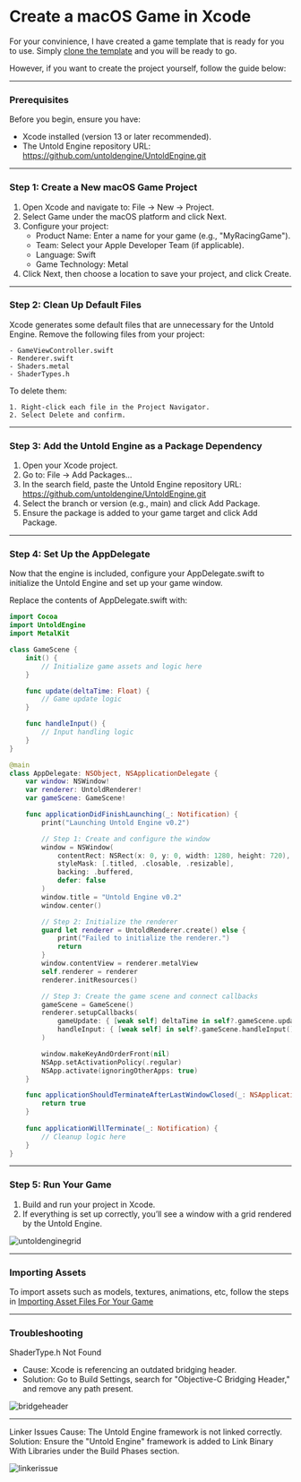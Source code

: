 # Create a macOS Game in Xcode

For your convinience, I have created a game template that is ready for you to use. Simply [clone the template](https://github.com/untoldengine/UntoldEngine-Game-Template) and you will be ready to go. 

However, if you want to create the project yourself,  follow the guide below:

---

### Prerequisites

Before you begin, ensure you have:

- Xcode installed (version 13 or later recommended).
- The Untold Engine repository URL: https://github.com/untoldengine/UntoldEngine.git

---

### Step 1: Create a New macOS Game Project

1. Open Xcode and navigate to:
    File → New → Project.
2. Select Game under the macOS platform and click Next.
3. Configure your project:
    - Product Name: Enter a name for your game (e.g., "MyRacingGame").
    - Team: Select your Apple Developer Team (if applicable).
    - Language: Swift
    - Game Technology: Metal
4. Click Next, then choose a location to save your project, and click Create.

---

### Step 2: Clean Up Default Files

Xcode generates some default files that are unnecessary for the Untold Engine. Remove the following files from your project:

    - GameViewController.swift
    - Renderer.swift
    - Shaders.metal
    - ShaderTypes.h
    
To delete them:

    1. Right-click each file in the Project Navigator.
    2. Select Delete and confirm.

---

### Step 3: Add the Untold Engine as a Package Dependency

1. Open your Xcode project.
2. Go to: File → Add Packages...
3. In the search field, paste the Untold Engine repository URL: https://github.com/untoldengine/UntoldEngine.git
4. Select the branch or version (e.g., main) and click Add Package.
5. Ensure the package is added to your game target and click Add Package.

---

### Step 4: Set Up the AppDelegate

Now that the engine is included, configure your AppDelegate.swift to initialize the Untold Engine and set up your game window.

Replace the contents of AppDelegate.swift with:

```swift
import Cocoa
import UntoldEngine
import MetalKit

class GameScene {
    init() {
        // Initialize game assets and logic here
    }

    func update(deltaTime: Float) {
        // Game update logic
    }

    func handleInput() {
        // Input handling logic
    }
}

@main
class AppDelegate: NSObject, NSApplicationDelegate {
    var window: NSWindow!
    var renderer: UntoldRenderer!
    var gameScene: GameScene!

    func applicationDidFinishLaunching(_: Notification) {
        print("Launching Untold Engine v0.2")

        // Step 1: Create and configure the window
        window = NSWindow(
            contentRect: NSRect(x: 0, y: 0, width: 1280, height: 720),
            styleMask: [.titled, .closable, .resizable],
            backing: .buffered,
            defer: false
        )
        window.title = "Untold Engine v0.2"
        window.center()

        // Step 2: Initialize the renderer
        guard let renderer = UntoldRenderer.create() else {
            print("Failed to initialize the renderer.")
            return
        }
        window.contentView = renderer.metalView
        self.renderer = renderer
        renderer.initResources()

        // Step 3: Create the game scene and connect callbacks
        gameScene = GameScene()
        renderer.setupCallbacks(
            gameUpdate: { [weak self] deltaTime in self?.gameScene.update(deltaTime: deltaTime) },
            handleInput: { [weak self] in self?.gameScene.handleInput() }
        )

        window.makeKeyAndOrderFront(nil)
        NSApp.setActivationPolicy(.regular)
        NSApp.activate(ignoringOtherApps: true)
    }

    func applicationShouldTerminateAfterLastWindowClosed(_: NSApplication) -> Bool {
        return true
    }
    
    func applicationWillTerminate(_: Notification) {
        // Cleanup logic here
    }
}
```
---

### Step 5: Run Your Game

1. Build and run your project in Xcode.
2. If everything is set up correctly, you’ll see a window with a grid rendered by the Untold Engine.

![untoldenginegrid](../images/UntoldEngineGrid.png)

---

### Importing Assets

To import assets such as models, textures, animations, etc, follow the steps in [Importing Asset Files For Your Game](ImportingAssetFiles.md)

---

### Troubleshooting

ShaderType.h Not Found

- Cause: Xcode is referencing an outdated bridging header.
- Solution: Go to Build Settings, search for "Objective-C Bridging Header," and remove any path present.


![bridgeheader](../images/bridgingheader.png)

---

Linker Issues
Cause: The Untold Engine framework is not linked correctly.
Solution: Ensure the "Untold Engine" framework is added to Link Binary With Libraries under the Build Phases section.

![linkerissue](../images/linkerissue.png)
